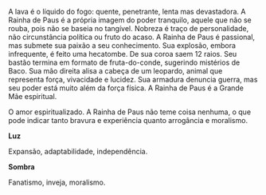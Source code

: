 A lava é o líquido do fogo: quente, penetrante, lenta mas devastadora. A
Rainha de Paus é a própria imagem do poder tranquilo, aquele que não se rouba,
pois não se baseia no tangível. Nobreza é traço de personalidade, não
circunstância política ou fruto do acaso. A Rainha de Paus é passional, mas
submete sua paixão a seu conhecimento. Sua explosão, embora infrequente, é
feito uma hecatombe. De sua coroa saem 12 raios. Seu bastão termina em formato
de fruta-do-conde, sugerindo mistérios de Baco. Sua mão direita alisa a cabeça
de um leopardo, animal que representa força, vivacidade e lucidez. Sua
armadura denuncia guerra, mas seu poder está muito além da força física. A
Rainha de Paus é a Grande Mãe espiritual.

O amor espiritualizado. A Rainha de Paus não teme coisa nenhuma, o que pode
indicar tanto bravura e experiência quanto arrogância e moralismo.

**Luz**

Expansão, adaptabilidade, independência.

**Sombra**

Fanatismo, inveja, moralismo.


